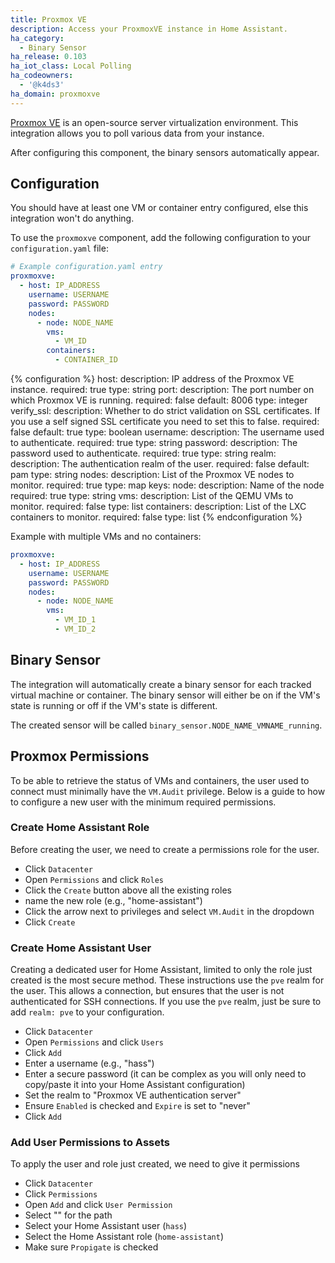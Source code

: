 ```yaml
---
title: Proxmox VE
description: Access your ProxmoxVE instance in Home Assistant.
ha_category:
  - Binary Sensor
ha_release: 0.103
ha_iot_class: Local Polling
ha_codeowners:
  - '@k4ds3'
ha_domain: proxmoxve
---
```


[Proxmox VE](https://www.proxmox.com/en/) is an open-source server virtualization environment. This integration allows you to poll various data from your instance.

After configuring this component, the binary sensors automatically appear.

## Configuration

<div class='note'>
You should have at least one VM or container entry configured, else this integration won't do anything.
</div>

To use the `proxmoxve` component, add the following configuration to your `configuration.yaml` file:

```yaml
# Example configuration.yaml entry
proxmoxve:
  - host: IP_ADDRESS
    username: USERNAME
    password: PASSWORD
    nodes:
      - node: NODE_NAME
        vms:
          - VM_ID
        containers:
          - CONTAINER_ID
```

{% configuration %}
host:
  description: IP address of the Proxmox VE instance.
  required: true
  type: string
port:
  description: The port number on which Proxmox VE is running.
  required: false
  default: 8006
  type: integer
verify_ssl:
  description: Whether to do strict validation on SSL certificates. If you use a self signed SSL certificate you need to set this to false.
  required: false
  default: true
  type: boolean
username:
  description: The username used to authenticate.
  required: true
  type: string
password:
  description: The password used to authenticate.
  required: true
  type: string
realm:
  description: The authentication realm of the user.
  required: false
  default: pam
  type: string
nodes:
  description: List of the Proxmox VE nodes to monitor.
  required: true
  type: map
  keys:
    node:
      description: Name of the node
      required: true
      type: string
    vms:
      description: List of the QEMU VMs to monitor.
      required: false
      type: list
    containers:
      description: List of the LXC containers to monitor.
      required: false
      type: list
{% endconfiguration %}

Example with multiple VMs and no containers:

```yaml
proxmoxve:
  - host: IP_ADDRESS
    username: USERNAME
    password: PASSWORD
    nodes:
      - node: NODE_NAME
        vms:
          - VM_ID_1
          - VM_ID_2
```

## Binary Sensor

The integration will automatically create a binary sensor for each tracked virtual machine or container. The binary sensor will either be on if the VM's state is running or off if the VM's state is different.

The created sensor will be called `binary_sensor.NODE_NAME_VMNAME_running`.

## Proxmox Permissions

To be able to retrieve the status of VMs and containers, the user used to connect must minimally have the `VM.Audit` privilege. Below is a guide to how to configure a new user with the minimum required permissions.

### Create Home Assistant Role

Before creating the user, we need to create a permissions role for the user.

* Click `Datacenter`
* Open `Permissions` and click `Roles`
* Click the `Create` button above all the existing roles
* name the new role (e.g.,  "home-assistant")
* Click the arrow next to privileges and select `VM.Audit` in the dropdown
* Click `Create`

### Create Home Assistant User

Creating a dedicated user for Home Assistant, limited to only the role just created is the most secure method. These instructions use the `pve` realm for the user. This allows a connection, but ensures that the user is not authenticated for SSH connections. If you use the `pve` realm, just be sure to add `realm: pve` to your configuration.

* Click `Datacenter`
* Open `Permissions` and click `Users`
* Click `Add`
* Enter a username (e.g.,  "hass")
* Enter a secure password (it can be complex as you will only need to copy/paste it into your Home Assistant configuration)
* Set the realm to "Proxmox VE authentication server"
* Ensure `Enabled` is checked and `Expire` is set to "never"
* Click `Add`

### Add User Permissions to Assets

To apply the user and role just created, we need to give it permissions

* Click `Datacenter`
* Click `Permissions`
* Open `Add` and click `User Permission`
* Select "\" for the path
* Select your Home Assistant user (`hass`)
* Select the Home Assistant role (`home-assistant`)
* Make sure `Propigate` is checked
